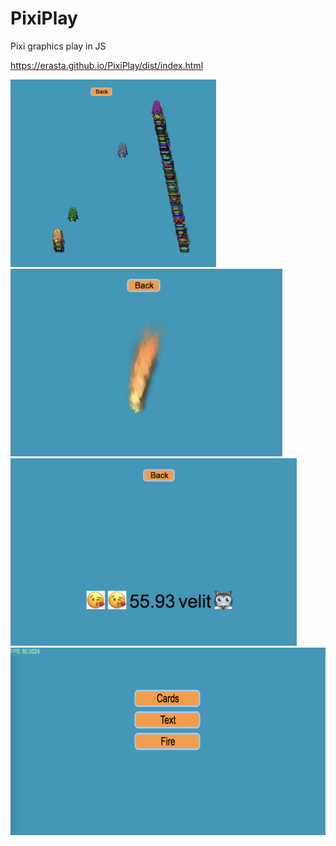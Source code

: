 # PixiPlay
Pixi graphics play in JS

https://erasta.github.io/PixiPlay/dist/index.html

<img src="screenshots/scr_cards.png" height="300">
<img src="screenshots/scr_fire.png" height="300">
<img src="screenshots/scr_text.png" height="300">
<img src="screenshots/scr_menu.png" height="300">